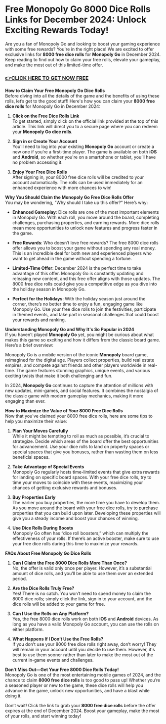 # Free Monopoly Go 8000 Dice Rolls Links for December 2024: Unlock Exciting Rewards Today!

Are you a fan of Monopoly Go and looking to boost your gaming experience with some free rewards? You're in the right place! We are excited to offer exclusive links for **8000 free dice rolls** for **Monopoly Go** in December 2024. Keep reading to find out how to claim your free rolls, elevate your gameplay, and make the most out of this limited-time offer.

### [👉CLICK HERE TO GET NOW FREE](https://freeforyou.xyz/monopoly/go/)

**How to Claim Your Free Monopoly Go Dice Rolls**  
Before diving into all the details of the game and the benefits of using these rolls, let’s get to the good stuff! Here's how you can claim your **8000 free dice rolls** for Monopoly Go in December 2024:

1. **Click on the Free Dice Rolls Link**  
   To get started, simply click on the official link provided at the top of this article. This link will direct you to a secure page where you can redeem your **Monopoly Go dice rolls**. 

2. **Sign in or Create Your Account**  
   You’ll need to log into your existing **Monopoly Go** account or create a new one if you’re a first-time player. The game is available on both **iOS** and **Android**, so whether you're on a smartphone or tablet, you’ll have no problem accessing it. 

3. **Enjoy Your Free Dice Rolls**  
   After signing in, your 8000 free dice rolls will be credited to your account automatically. The rolls can be used immediately for an enhanced experience with more chances to win!

**Why You Should Claim the Monopoly Go Free Dice Rolls Offer**  
You may be wondering, "Why should I take up this offer?" Here’s why:

- **Enhanced Gameplay**: Dice rolls are one of the most important elements in Monopoly Go. With each roll, you move around the board, completing challenges, purchasing properties, and earning rewards. More dice rolls mean more opportunities to unlock new features and progress faster in the game.
  
- **Free Rewards**: Who doesn’t love free rewards? The free 8000 dice rolls offer allows you to boost your game without spending any real money. This is an incredible deal for both new and experienced players who want to get ahead in the game without spending a fortune.

- **Limited-Time Offer**: December 2024 is the perfect time to take advantage of this offer. Monopoly Go is constantly updating and releasing new content, and this free offer aligns with those updates. The 8000 free dice rolls could give you a competitive edge as you dive into the holiday season in Monopoly Go.

- **Perfect for the Holidays**: With the holiday season just around the corner, there’s no better time to enjoy a fun, engaging game like Monopoly Go. Use your free dice rolls to join the festivities, participate in themed events, and take part in seasonal challenges that could boost your rewards and ranking.

**Understanding Monopoly Go and Why It's So Popular in 2024**  
If you haven’t played **Monopoly Go** yet, you might be curious about what makes this game so exciting and how it differs from the classic board game. Here’s a brief overview:

Monopoly Go is a mobile version of the iconic **Monopoly** board game, reimagined for the digital age. Players collect properties, build real estate empires, and compete against friends and other players worldwide in real-time. The game features stunning graphics, unique events, and various exciting twists that make it both challenging and fun.

In 2024, **Monopoly Go** continues to capture the attention of millions with new updates, mini-games, and social features. It combines the nostalgia of the classic game with modern gameplay mechanics, making it more engaging than ever.

**How to Maximize the Value of Your 8000 Free Dice Rolls**  
Now that you've claimed your 8000 free dice rolls, here are some tips to help you maximize their value:

1. **Plan Your Moves Carefully**  
   While it might be tempting to roll as much as possible, it’s crucial to strategize. Decide which areas of the board offer the best opportunities for advancement. Use your dice rolls to land on property spaces or special spaces that give you bonuses, rather than wasting them on less beneficial spaces.

2. **Take Advantage of Special Events**  
   Monopoly Go regularly hosts time-limited events that give extra rewards for landing on specific board spaces. With your free dice rolls, try to time your moves to coincide with these events, maximizing your chances of getting exclusive rewards and bonuses.

3. **Buy Properties Early**  
   The earlier you buy properties, the more time you have to develop them. As you move around the board with your free dice rolls, try to purchase properties that you can build upon later. Developing these properties will give you a steady income and boost your chances of winning.

4. **Use Dice Rolls During Boosts**  
   Monopoly Go often has “dice roll boosters,” which can multiply the effectiveness of your rolls. If there’s an active booster, make sure to use your free dice rolls during this time to maximize your rewards.

**FAQs About Free Monopoly Go Dice Rolls**  

1. **Can I Claim the Free 8000 Dice Rolls More Than Once?**  
   No, the offer is valid only once per player. However, it’s a substantial amount of dice rolls, and you’ll be able to use them over an extended period.

2. **Are the Dice Rolls Truly Free?**  
   Yes! There is no catch. You won’t need to spend money to claim the 8000 dice rolls; simply click the link, sign in to your account, and the dice rolls will be added to your game for free.

3. **Can I Use the Rolls on Any Platform?**  
   Yes, the free 8000 dice rolls work on both **iOS** and **Android** devices. As long as you have a valid Monopoly Go account, you can use the rolls on either platform.

4. **What Happens If I Don’t Use the Free Rolls?**  
   If you don’t use your 8000 free dice rolls right away, don’t worry! They will remain in your account until you decide to use them. However, it's best to use them sooner rather than later to make the most out of the current in-game events and challenges.

**Don’t Miss Out—Get Your Free 8000 Dice Rolls Today!**  
Monopoly Go is one of the most entertaining mobile games of 2024, and the chance to claim **8000 free dice rolls** is too good to pass up! Whether you’re a seasoned player or new to the game, these dice rolls will help you advance in the game, unlock new opportunities, and have a blast while doing it.

Don’t wait! Click the link to grab your **8000 free dice rolls** before the offer expires at the end of December 2024. Boost your gameplay, make the most of your rolls, and start winning today!

